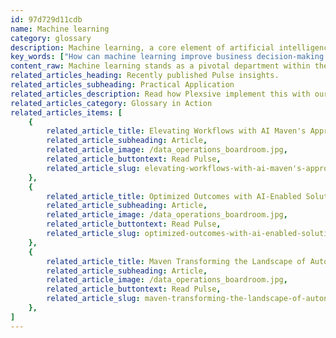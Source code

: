 ```yaml
---
id: 97d729d11cdb
name: Machine learning
category: glossary
description: Machine learning, a core element of artificial intelligence, enhances computer systems with the ability to improve and learn from data pattern recognition, offering transformative insights and predictive capabilities across various industries.
key_words: ["How can machine learning improve business decision-making processes?", "What is the role of machine learning in enhancing marketing strategies?", "How does machine learning aid in detecting anomalies within large datasets?", "What are the benefits of using machine learning for sales prediction accuracy?", "How can life sciences companies optimize clinical trials using machine learning?", "In what ways is machine learning applied to patient care in the healthcare industry?", "What techniques do machine learning algorithms employ to identify patterns in data?", "How can organizations leverage machine learning for extracting insights from big data?", "What is the impact of machine learning on the productivity of technology solutions?", "Can machine learning contribute to cost reduction in healthcare services?"]
content_raw: Machine learning stands as a pivotal department within the expansive field of artificial intelligence. Employing various algorithms or statistical techniques, it imbues computer systems with the capability to continuously evolve and augment their performance. This is accomplished through the recognition and synthesis of found patterns within actions or communication, allowing the system to accumulate more detailed knowledge of individual users or user groups. At its core, machine learning facilitates the finding of patterns and structures, detection of unusual or anomalistic data points, prediction of values and categories, and problem solving. Furthermore, it offers businesses the rare ability to absorb and extrapolate useful insights from massive data sets collected from a myriad of sources. From a business perspective, the utilization of machine learning can bring substantial benefits. For example, it plays a significant role in refining the accuracy of product marketing strategies and sales predictions. Companies within the life sciences sector have leveraged it to optimize clinical trials, making them not only more productive but also safer and more cost-effective. In the healthcare realm, machine learning provides invaluable insights into patients' needs and behaviors. This predictive ability allows providers to proactively intervene and present the necessary services. Ultimately, machine learning, when implemented by seasoned professionals, serves as a key to unlock productivity and provide innovative solutions for the modern world, fulfilling Maven Technologies' vision of building and delivering value on a grand scale.
related_articles_heading: Recently published Pulse insights.
related_articles_subheading: Practical Application
related_articles_description: Read how Plexsive implement this with our clients.
related_articles_category: Glossary in Action
related_articles_items: [
	{
		related_article_title: Elevating Workflows with AI Maven's Approach,
		related_article_subheading: Article,
		related_article_image: /data_operations_boardroom.jpg,
		related_article_buttontext: Read Pulse,
		related_article_slug: elevating-workflows-with-ai-maven's-approach
	},
	{
		related_article_title: Optimized Outcomes with AI-Enabled Solutions,
		related_article_subheading: Article,
		related_article_image: /data_operations_boardroom.jpg,
		related_article_buttontext: Read Pulse,
		related_article_slug: optimized-outcomes-with-ai-enabled-solutions
	},
	{
		related_article_title: Maven Transforming the Landscape of Autonomous Vehicles,
		related_article_subheading: Article,
		related_article_image: /data_operations_boardroom.jpg,
		related_article_buttontext: Read Pulse,
		related_article_slug: maven-transforming-the-landscape-of-autonomous-vehicles
	},
]
---
```

